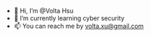 - 👋 Hi, I’m @Volta Hsu
- 🌱 I’m currently learning cyber security
- 📫 You can reach me by volta.xu@gmail.com
